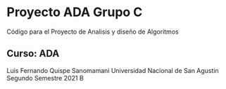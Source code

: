 # Proyecto ADA Grupo C
Código para el Proyecto de Analisis y diseño de Algoritmos

## Curso: ADA
Luis Fernando Quispe Sanomamani
Universidad Nacional de San Agustin
Segundo Semestre 2021 B
